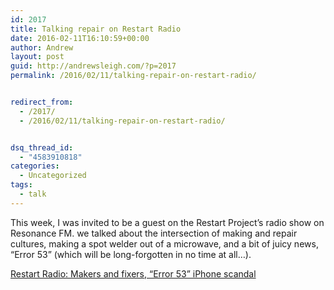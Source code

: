 ```yaml
---
id: 2017
title: Talking repair on Restart Radio
date: 2016-02-11T16:10:59+00:00
author: Andrew
layout: post
guid: http://andrewsleigh.com/?p=2017
permalink: /2016/02/11/talking-repair-on-restart-radio/


redirect_from:
  - /2017/
  - /2016/02/11/talking-repair-on-restart-radio/


dsq_thread_id:
  - "4583910818"
categories:
  - Uncategorized
tags:
  - talk
---
```

This week, I was invited to be a guest on the Restart Project&#8217;s radio show on Resonance FM. we talked about the intersection of making and repair cultures, making a spot welder out of a microwave, and a bit of juicy news, &#8220;Error 53&#8221; (which will be long-forgotten in no time at all&#8230;).

[Restart Radio: Makers and fixers, “Error 53” iPhone scandal](https://therestartproject.org/podcast/makers-and-fixers/)